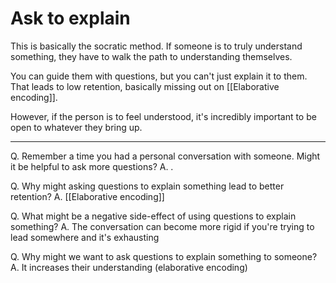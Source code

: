 # Ask to explain
This is basically the socratic method. If someone is to truly understand something, they have to walk the path to understanding themselves.

You can guide them with questions, but you can't just explain it to them. That leads to low retention, basically missing out on [[Elaborative encoding]]. 

However, if the person is to feel understood, it's incredibly important to be open to whatever they bring up.

---

Q. Remember a time you had a personal conversation with someone. Might it be helpful to ask more questions?
A. .

Q. Why might asking questions to explain something lead to better retention?
A. [[Elaborative encoding]]

Q. What might be a negative side-effect of using questions to explain something?
A. The conversation can become more rigid if you're trying to lead somewhere and it's exhausting

Q. Why might we want to ask questions to explain something to someone?
A. It increases their understanding (elaborative encoding)

<!-- #p1 -->

<!-- {BearID:824D0697-860A-49D1-A5CD-B2FC5EBE42D7-3636-0000012694FEE959} -->
